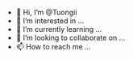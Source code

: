 - 👋 Hi, I’m @Tuongii
- 👀 I’m interested in ...
- 🌱 I’m currently learning ...
- 💞️ I’m looking to collaborate on ...
- 📫 How to reach me ...

<!---
Tuongii/Tuongii is a ✨ special ✨ repository because its `README.md` (this file) appears on your GitHub profile.
You can click the Preview link to take a look at your changes.
--->

